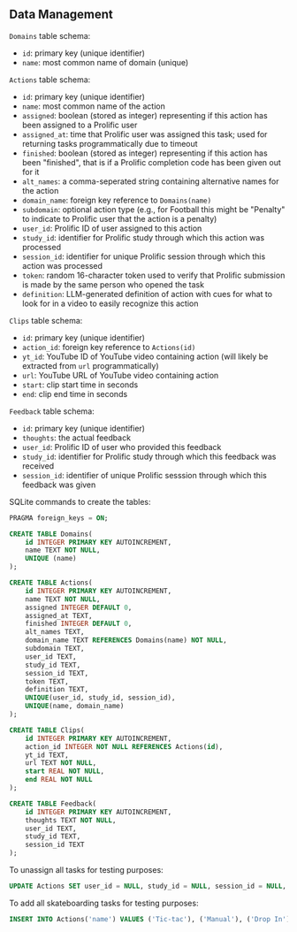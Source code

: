 ## Data Management

`Domains` table schema:

- `id`: primary key (unique identifier)
- `name`: most common name of domain (unique)

`Actions` table schema:

- `id`: primary key (unique identifier)
- `name`: most common name of the action
- `assigned`: boolean (stored as integer) representing if this action has been assigned to a Prolific user
- `assigned_at`: time that Prolific user was assigned this task; used for returning tasks programmatically due to timeout
- `finished`: boolean (stored as integer) representing if this action has been "finished", that is if a Prolific completion code has been given out for it
- `alt_names`: a comma-seperated string containing alternative names for the action
- `domain_name`: foreign key reference to `Domains(name)`
- `subdomain`: optional action type (e.g., for Football this might be "Penalty" to indicate to Prolific user that the action is a penalty)
- `user_id`: Prolific ID of user assigned to this action
- `study_id`: identifier for Prolific study through which this action was processed
- `session_id`: identifier for unique Prolific session through which this action was processed
- `token`: random 16-character token used to verify that Prolific submission is made by the same person who opened the task
- `definition`: LLM-generated definition of action with cues for what to look for in a video to easily recognize this action

`Clips` table schema:

- `id`: primary key (unique identifier)
- `action_id`: foreign key reference to `Actions(id)`
- `yt_id`: YouTube ID of YouTube video containing action (will likely be extracted from `url` programmatically)
- `url`: YouTube URL of YouTube video containing action
- `start`: clip start time in seconds
- `end`: clip end time in seconds

`Feedback` table schema:

- `id`: primary key (unique identifier)
- `thoughts`: the actual feedback
- `user_id`: Prolific ID of user who provided this feedback
- `study_id`: identifier for Prolific study through which this feedback was received
- `session_id`: identifier of unique Prolific sesssion through which this feedback was given
  
SQLite commands to create the tables:
```sql
PRAGMA foreign_keys = ON;

CREATE TABLE Domains(
    id INTEGER PRIMARY KEY AUTOINCREMENT,
    name TEXT NOT NULL,
    UNIQUE (name)
);

CREATE TABLE Actions(
    id INTEGER PRIMARY KEY AUTOINCREMENT,
    name TEXT NOT NULL,
    assigned INTEGER DEFAULT 0,
    assigned_at TEXT,
    finished INTEGER DEFAULT 0,
    alt_names TEXT,
    domain_name TEXT REFERENCES Domains(name) NOT NULL,
    subdomain TEXT,
    user_id TEXT,
    study_id TEXT,
    session_id TEXT,
    token TEXT,
    definition TEXT,
    UNIQUE(user_id, study_id, session_id),
    UNIQUE(name, domain_name)
);

CREATE TABLE Clips(
    id INTEGER PRIMARY KEY AUTOINCREMENT,
    action_id INTEGER NOT NULL REFERENCES Actions(id),
    yt_id TEXT,
    url TEXT NOT NULL,
    start REAL NOT NULL,
    end REAL NOT NULL
);

CREATE TABLE Feedback(
    id INTEGER PRIMARY KEY AUTOINCREMENT,
    thoughts TEXT NOT NULL,
    user_id TEXT,
    study_id TEXT,
    session_id TEXT
);
```

To unassign all tasks for testing purposes:
```sql
UPDATE Actions SET user_id = NULL, study_id = NULL, session_id = NULL, token = NULL, finished = 0, assigned = 0, assigned_at = NULL;
```

To add all skateboarding tasks for testing purposes:
```sql
INSERT INTO Actions('name') VALUES ('Tic-tac'), ('Manual'), ('Drop In'), ('Carving'), ('Ollie'), ('Shuvit'), ('Kickflip'), ('50-50 Grind'), ('Pop Shuvit'), ('Heelflip'), ('Backside Flip'), ('Backside Heelflip'), ('Frontside Flip'), ('Frontside Heelflip'), ('360 Flip'), ('Laser Flip'), ('Hardflip'), ('Inward Heelflip'), ('Boardslide'), ('Noseslide'), ('Tailslide'), ('Bluntslide'), ('5-0 Grind'), ('Cooked Grind'), ('Nosegrind'), ('Smith Grind'), ('Feeble Grind'), ('Rock to Fakie'), ('Tail Stall'), ('Axle Stall'), ('Rock and Roll'), ('Nose Stall'), ('Disaster'), ('FS Smith'), ('Fakie'), ('360 Shuvit'), ('540 Flip'), ('Ghetto Bird'), ('Fakie Big Flip'), ('Front Side 180'), ('Backside 180'), ('Nose Manual'), ('No Comply 180'), ('Doubleflip'), ('Double Kickflip'), ('Impossible'), ('FS Shuvit'), ('Acid Drop'), ('Boneless'), ('Nollie'), ('Lip Slide')
```